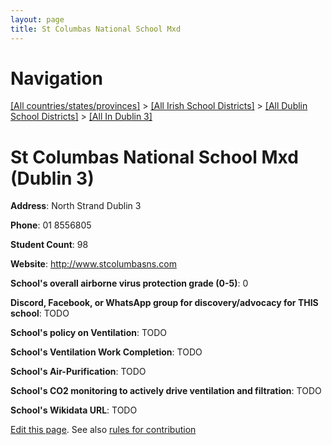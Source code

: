 ```yaml
---
layout: page
title: St Columbas National School Mxd
---
```

# Navigation

[[All countries/states/provinces]](../../../..) > [[All Irish School Districts]](../../..) > [[All Dublin School Districts]](../..) > [[All In Dublin 3]](..)

# St Columbas National School Mxd (Dublin 3)

**Address**: North Strand Dublin 3

**Phone**: 01 8556805

**Student Count**: 98

**Website**: <http://www.stcolumbasns.com>

**School's overall airborne virus protection grade (0-5)**: 0

**Discord, Facebook, or WhatsApp group for discovery/advocacy for THIS school**: TODO

**School's policy on Ventilation**: TODO

**School's Ventilation Work Completion**: TODO

**School's Air-Purification**: TODO

**School's CO2 monitoring to actively drive ventilation and filtration**: TODO

**School's Wikidata URL**: TODO


[Edit this page](https://github.com/ventilate-schools/Ireland/edit/main/./Dublin_3/St_Columbas_National_School_Mxd.md). See also [rules for contribution](../../../contribution-rules/)